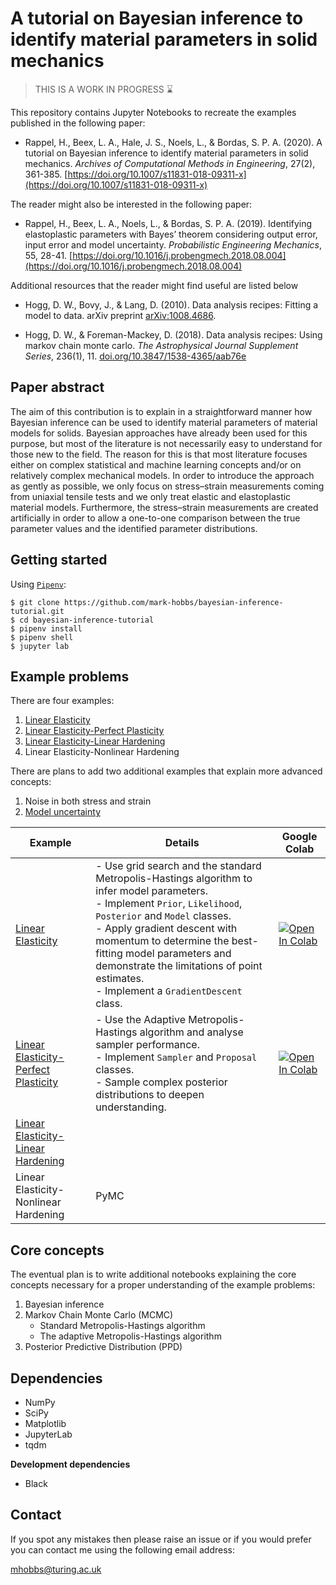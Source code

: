 # A tutorial on Bayesian inference to identify material parameters in solid mechanics

> THIS IS A WORK IN PROGRESS :hourglass:

This repository contains Jupyter Notebooks to recreate the examples published in the following paper:

- Rappel, H., Beex, L. A., Hale, J. S., Noels, L., & Bordas, S. P. A. (2020). A tutorial on Bayesian inference to identify material parameters in solid mechanics. *Archives of Computational Methods in Engineering*, 27(2), 361-385. [https://doi.org/10.1007/s11831-018-09311-x](https://doi.org/10.1007/s11831-018-09311-x)

The reader might also be interested in the following paper:

- Rappel, H., Beex, L. A., Noels, L., & Bordas, S. P. A. (2019). Identifying elastoplastic parameters with Bayes’ theorem considering output error, input error and model uncertainty. *Probabilistic Engineering Mechanics*, 55, 28-41. [https://doi.org/10.1016/j.probengmech.2018.08.004](https://doi.org/10.1016/j.probengmech.2018.08.004)

Additional resources that the reader might find useful are listed below

- Hogg, D. W., Bovy, J., & Lang, D. (2010). Data analysis recipes: Fitting a model to data. arXiv preprint [arXiv:1008.4686](https://doi.org/10.48550/arXiv.1008.4686).

- Hogg, D. W., & Foreman-Mackey, D. (2018). Data analysis recipes: Using markov chain monte carlo. *The Astrophysical Journal Supplement Series*, 236(1), 11. [doi.org/10.3847/1538-4365/aab76e](https://doi.org/10.3847/1538-4365/aab76e)

## Paper abstract

The aim of this contribution is to explain in a straightforward manner how Bayesian inference can be used to identify material parameters of material models for solids. Bayesian approaches have already been used for this purpose, but most of the literature is not necessarily easy to understand for those new to the field. The reason for this is that most literature focuses either on complex statistical and machine learning concepts and/or on relatively complex mechanical models. In order to introduce the approach as gently as possible, we only focus on stress–strain measurements coming from uniaxial tensile tests and we only treat elastic and elastoplastic material models. Furthermore, the stress–strain measurements are created artificially in order to allow a one-to-one comparison between the true parameter values and the identified parameter distributions.

## Getting started

Using [`Pipenv`](https://pipenv.pypa.io/en/latest/):

```shell
$ git clone https://github.com/mark-hobbs/bayesian-inference-tutorial.git
$ cd bayesian-inference-tutorial
$ pipenv install
$ pipenv shell
$ jupyter lab
```

## Example problems

There are four examples:

1) [Linear Elasticity](examples/01-linear-elasticity.ipynb)
2) [Linear Elasticity-Perfect Plasticity](examples/02-linear-elasticity-perfect-plasticity.ipynb)
3) [Linear Elasticity-Linear Hardening](examples/03-linear-elasticity-linear-hardening.ipynb)
4) Linear Elasticity-Nonlinear Hardening

There are plans to add two additional examples that explain more advanced concepts:

1) Noise in both stress and strain
2) [Model uncertainty](model-uncertainty.ipynb)

| Example | Details | Google Colab |
| ------- | ----------- | ------------ |
| [Linear Elasticity](examples/01-linear-elasticity.ipynb) | - Use grid search and the standard Metropolis-Hastings algorithm to infer model parameters. <br> - Implement `Prior`, `Likelihood`, `Posterior` and `Model` classes. <br> - Apply gradient descent with momentum to determine the best-fitting model parameters and demonstrate the limitations of point estimates. <br> - Implement a `GradientDescent` class.| <a href="https://colab.research.google.com/github/mark-hobbs/PyPD/blob/main/examples/crack_branching.ipynb" target="_parent"><img src="https://colab.research.google.com/assets/colab-badge.svg" alt="Open In Colab"/></a> |
| [Linear Elasticity-Perfect Plasticity](examples/02-linear-elasticity-perfect-plasticity.ipynb) | - Use the Adaptive Metropolis-Hastings algorithm and analyse sampler performance. <br> - Implement `Sampler` and `Proposal` classes. <br> - Sample complex posterior distributions to deepen understanding.| <a href="https://colab.research.google.com/github/mark-hobbs/PyPD/blob/main/examples/half_notched_beam.ipynb" target="_parent"><img src="https://colab.research.google.com/assets/colab-badge.svg" alt="Open In Colab"/></a> |
| [Linear Elasticity-Linear Hardening](examples/03-linear-elasticity-linear-hardening.ipynb) | | |
| Linear Elasticity-Nonlinear Hardening | PyMC | |


## Core concepts

The eventual plan is to write additional notebooks explaining the core concepts necessary for a proper understanding of the example problems:

1) Bayesian inference
2) Markov Chain Monte Carlo (MCMC)
    - Standard Metropolis-Hastings algorithm
    - The adaptive Metropolis-Hastings algorithm
3) Posterior Predictive Distribution (PPD)


## Dependencies

- NumPy
- SciPy
- Matplotlib
- JupyterLab
- tqdm

**Development dependencies**

- Black

## Contact

If you spot any mistakes then please raise an issue or if you would prefer you can contact me using the following email address:

mhobbs@turing.ac.uk 


